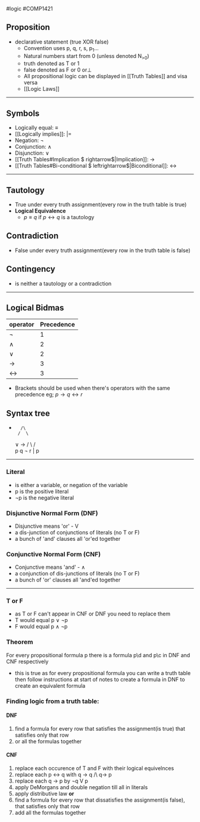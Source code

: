#logic #COMP1421 
## Proposition
- declarative statement (true XOR false)
	- Convention uses p, q, r, s, p<sub>1</sub>...
	- Natural numbers start from 0 (unless denoted N<sub>>0</sub>)
	- truth denoted as T or 1
	- false denoted as F or 0 or⊥
	- All propositional logic can be displayed in [[Truth Tables]] and visa versa
	- [[Logic Laws]]
---
## Symbols
- Logically equal:     $\equiv$
- [[Logically implies]]:   |=
- Negation: ¬
- Conjunction: $\wedge$
- Disjunction: $\vee$
- [[Truth Tables#Implication $ rightarrow$|Implication]]: $\rightarrow$
- [[Truth Tables#Bi-conditional $ leftrightarrow$|Biconditional]]: $\leftrightarrow$
---
## Tautology
- True under every truth assignment(every row in the truth table is true)
- **Logical Equivalence**
	- $p \equiv q$ if $p \leftrightarrow q$ is a tautology
## Contradiction
- False under every truth assignment(every row in the truth table is false)
## Contingency
- is neither a tautology or a contradiction

---
## Logical Bidmas
| operator | Precedence |
| -------- | ---------- |
| ¬        | 1          |
| $\wedge$        | 2          |
| $\vee$        | 2          |
| ->       | 3          |
| <->      | 3          |
- Brackets should be used when there's operators with the same precedence
	eg; $p \rightarrow q \leftrightarrow r$

## Syntax tree
-
		/\
	   /  \
  $\vee$           ->
/     \        /   \
p     q    ¬      r
             |
             p
---

### Literal
- is either a variable, or negation of the variable
- p is the positive literal
- ¬p is the negative literal 
### Disjunctive Normal Form (DNF)
- Disjunctive means 'or' - V
- a dis-junction of conjunctions of literals (no T or F)
- a bunch of 'and' clauses all 'or'ed together
### Conjunctive Normal Form (CNF)
- Conjunctive means 'and' - $\wedge$
- a conjunction of dis-junctions of literals (no T or F)
- a bunch of 'or' clauses all 'and'ed together
---

### T or F
- as T or F can't appear in CNF or DNF you need to replace them
- T would equal p $\vee$ ¬p
- F would equal p $\wedge$ ¬p 
### Theorem
For every propositional formula p there is a formula p\d and p\c in DNF and CNF respectively
- this is true as for every propositional formula you can write a truth table then follow instructions at start of notes to create a formula in DNF to create an equivalent formula
### Finding logic from a truth table:
#### DNF
1. find a formula for every row that satisfies the assignment(is true) that satisfies only that row
2. or all the formulas together
#### CNF
1. replace each occurence of T and F with their logical equivelnces
2. replace each p <-> q with q -> q /\ q-> p
3. replace each q -> p by ¬q V p
4. apply DeMorgans and double negation till all in literals
5. apply distributive law
	**or**
1. find a formula for every row that dissatisfies the assignment(is false), that satisfies only that row
2. add all the formulas together